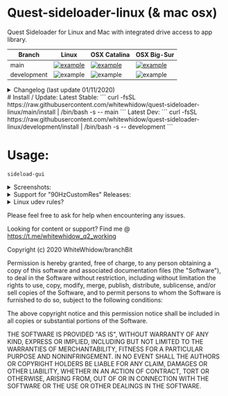 # Quest-sideloader-linux (& mac osx)
Quest Sideloader for Linux and Mac with integrated drive access to app library.

Branch | Linux | OSX Catalina | OSX Big-Sur
------------ | ------------- | ------------ | -------------
main | [![example](https://img.shields.io/github/workflow/status/whitewhidow/quest-sideloader-linux/CI-LINUX/main)](https://github.com/whitewhidow/quest-sideloader-linux/actions?query=workflow%3ACI-LINUX) | [![example](https://img.shields.io/github/workflow/status/whitewhidow/quest-sideloader-linux/CI-CATALINA-BARE/main)](https://github.com/whitewhidow/quest-sideloader-linux/actions?query=workflow%3ACI-CATALINA-BARE) | [![example](https://img.shields.io/github/workflow/status/whitewhidow/quest-sideloader-linux/CI-BIG-SUR/main)](https://github.com/whitewhidow/quest-sideloader-linux/actions?query=workflow%3ACI-BIG-SUR)
development | ![example](https://img.shields.io/github/workflow/status/whitewhidow/quest-sideloader-linux/CI-LINUX/development) | ![example](https://img.shields.io/github/workflow/status/whitewhidow/quest-sideloader-linux/CI-CATALINA-BARE/development) | ![example](https://img.shields.io/github/workflow/status/whitewhidow/quest-sideloader-linux/CI-BIG-SUR/development)

<details>
<summary>Changelog (last update 01/11/2020)</summary>
  
```
UPDATE: 22/10/2020: Grapchical Browser added!
UPDATE: 22/10/2020: Support for sideloading content straight from a mounted drive!
UPDATE: 25/10/2020: Install script added, no more manual dependency installs required!
UPDATE: 26/10/2020: Integrated drive access to app library!
UPDATE: 27/10/2020: Streamlined (re)install process and better libs install for linux!
UPDATE: 29/10/2020: All inputs and choices now performed trough gui
UPDATE: 31/10/2020: Many OSX FIXES
UPDATE: 31/10/2020: Changed to zenity list instead of native dir-browser(was stupid slow on mac)
UPDATE: 01/11/2020: Mac osx install better error reporting

```
</details> 
# Install / Update:
Latest Stable: 
```
curl -fsSL https://raw.githubusercontent.com/whitewhidow/quest-sideloader-linux/main/install | /bin/bash -s -- main
```
Latest Dev: 
```
curl -fsSL https://raw.githubusercontent.com/whitewhidow/quest-sideloader-linux/development/install | /bin/bash -s -- development
```


# Usage:
```
sideload-gui
```
<details>
<summary>Screenshots:</summary>

![example](extras/1.png)

![example](extras/2.png)

![example](extras/3.png)
</details>  

<details>
<summary>Support for "90HzCustomRes" Releases:</summary>

![example](extras/qu_found.png)

![example](extras/qu_hz.png)

![example](extras/qu_resolution.png)
</details>  

<details>
<summary>Linux udev rules?</summary>

In case your distro need a special udev rule to allow permissions to the adb device:
```
sudo ./extras/udev.sh $USER
```
</details>  




Please feel free to ask for help when encountering any issues.

Looking for content or support? Find me @ https://t.me/whitewhidow_q2_working

 Copyright (c) 2020 WhiteWhidow/branchBit

 Permission is hereby granted, free of charge, to any person
 obtaining a copy of this software and associated documentation
 files (the "Software"), to deal in the Software without
 restriction, including without limitation the rights to use,
 copy, modify, merge, publish, distribute, sublicense, and/or sell
 copies of the Software, and to permit persons to whom the
 Software is furnished to do so, subject to the following
 conditions:

 The above copyright notice and this permission notice shall be
 included in all copies or substantial portions of the Software.

 THE SOFTWARE IS PROVIDED "AS IS", WITHOUT WARRANTY OF ANY KIND,
 EXPRESS OR IMPLIED, INCLUDING BUT NOT LIMITED TO THE WARRANTIES
 OF MERCHANTABILITY, FITNESS FOR A PARTICULAR PURPOSE AND
 NONINFRINGEMENT. IN NO EVENT SHALL THE AUTHORS OR COPYRIGHT
 HOLDERS BE LIABLE FOR ANY CLAIM, DAMAGES OR OTHER LIABILITY,
 WHETHER IN AN ACTION OF CONTRACT, TORT OR OTHERWISE, ARISING
 FROM, OUT OF OR IN CONNECTION WITH THE SOFTWARE OR THE USE OR
 OTHER DEALINGS IN THE SOFTWARE.
